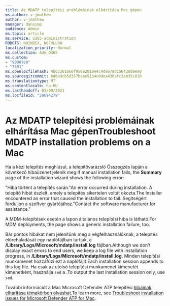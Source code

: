 ```yaml
---
title: Az MDATP telepítési problémáinak elhárítása Mac gépen
ms.author: v-jmathew
author: v-jmathew
manager: dansimp
audience: Admin
ms.topic: article
ms.service: o365-administration
ROBOTS: NOINDEX, NOFOLLOW
localization_priority: Normal
ms.collection: Adm_O365
ms.custom:
- "9000760"
- "7391"
ms.openlocfilehash: 4b03361666f950a2010e4c4d8e78d156438d9e90
ms.sourcegitcommit: bd6a9cb5d357baee5134c0dea430afc2a035c810
ms.translationtype: MT
ms.contentlocale: hu-HU
ms.lasthandoff: 03/09/2021
ms.locfileid: "50694279"
---
```

# <a name="troubleshoot-mdatp-installation-problems-on-a-mac"></a><span data-ttu-id="acc69-102">Az MDATP telepítési problémáinak elhárítása Mac gépen</span><span class="sxs-lookup"><span data-stu-id="acc69-102">Troubleshoot MDATP installation problems on a Mac</span></span>

<span data-ttu-id="acc69-103">Ha a kézi  telepítés meghiúsul, a telepítővarázsló Összegzés lapján a következő hibaüzenet jelenik meg:</span><span class="sxs-lookup"><span data-stu-id="acc69-103">If manual installation fails, the **Summary** page of the installation wizard shows the following error:</span></span>

<span data-ttu-id="acc69-104">"Hiba történt a telepítés során.</span><span class="sxs-lookup"><span data-stu-id="acc69-104">"An error occurred during installation.</span></span> <span data-ttu-id="acc69-105">A telepítő hibát észlelt, amely a telepítés sikertelen voltát okozta.</span><span class="sxs-lookup"><span data-stu-id="acc69-105">The Installer encountered an error that caused the installation to fail.</span></span> <span data-ttu-id="acc69-106">Segítségért forduljon a szoftver gyártójához."</span><span class="sxs-lookup"><span data-stu-id="acc69-106">Contact the software manufacturer for assistance."</span></span>

<span data-ttu-id="acc69-107">A MDM-telepítések esetén a lapon általános telepítési hiba is látható.</span><span class="sxs-lookup"><span data-stu-id="acc69-107">For MDM deployments, the page shows a generic installation failure, too.</span></span>

<span data-ttu-id="acc69-108">Bár pontos hibákat nem jelenítünk meg a végfelhasználóknak, a telepítés előrehaladását egy naplófájlban tartjuk, a **/Library/Logs/Microsoft/mdatp/install.log** fájlban.</span><span class="sxs-lookup"><span data-stu-id="acc69-108">Although we don't display exact errors to end users, we keep a log file with installation progress, in **/Library/Logs/Microsoft/mdatp/install.log**.</span></span> <span data-ttu-id="acc69-109">Minden telepítési munkamenet hozzáfűzi ezt a naplófájlt.</span><span class="sxs-lookup"><span data-stu-id="acc69-109">Each installation session appends to this log file.</span></span> <span data-ttu-id="acc69-110">Ha csak az utolsó telepítési munkamenet kimenetét kimenetként, használja `sed` a .</span><span class="sxs-lookup"><span data-stu-id="acc69-110">To output the last installation session only, use `sed`.</span></span>

<span data-ttu-id="acc69-111">További információt a Mac Microsoft Defender ATP telepítési [hibáinak elhárítása témakörben olvashat.](https://go.microsoft.com/fwlink/?linkid=2144615)</span><span class="sxs-lookup"><span data-stu-id="acc69-111">To learn more, see [Troubleshoot installation issues for Microsoft Defender ATP for Mac](https://go.microsoft.com/fwlink/?linkid=2144615).</span></span>
